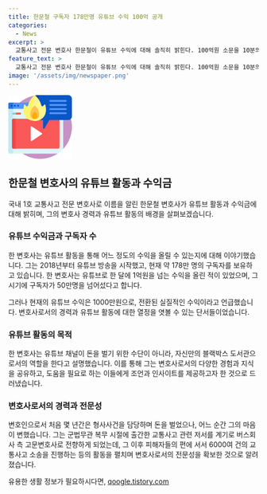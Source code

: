 ```yaml
---
title: 한문철 구독자 178만명 유튜브 수익 100억 공개
categories:
  - News
excerpt: >
  교통사고 전문 변호사 한문철이 유튜브 수익에 대해 솔직히 밝힌다. 100억원 소문을 10분의 1로 부풀려진 것이라고 지적하며, 실제로 1억을 넘긴 적은 단 한 번뿐이었고 현재는 1000만원 수준이라고 전했다. 그러나 유튜브는 그의 블랙박스 도서관이라며 계속 이어가는 이유를 설명했다. 변호사로 일하며 형사사건을 수임했지만, 돈이 들어오는 것과 별개로 마음의 안정을 위해 버스회사 고문변호사로 전향한 이야기도 공유했다.
feature_text: >
  교통사고 전문 변호사 한문철이 유튜브 수익에 대해 솔직히 밝힌다. 100억원 소문을 10분의 1로 부풀려진 것이라고 지적하며, 실제로 1억을 넘긴 적은 단 한 번뿐이었고 현재는 1000만원 수준이라고 전했다. 그러나 유튜브는 그의 블랙박스 도서관이라며 계속 이어가는 이유를 설명했다. 변호사로 일하며 형사사건을 수임했지만, 돈이 들어오는 것과 별개로 마음의 안정을 위해 버스회사 고문변호사로 전향한 이야기도 공유했다.
image: '/assets/img/newspaper.png'
---
```


<p><img src="/assets/img/news.png" alt="rentncar 속보" /></p>

<h2 data-ke-size="size26">한문철 변호사의 유튜브 활동과 수익금</h2>

<p data-ke-size="size16">국내 1호 교통사고 전문 변호사로 이름을 알린 한문철 변호사가 유튜브 활동과 수익금에 대해 밝히며, 그의 변호사 경력과 유튜브 활동의 배경을 살펴보겠습니다.</p>

<h3>유튜브 수익금과 구독자 수</h3>

<p data-ke-size="size16">한 변호사는 유튜브 활동을 통해 어느 정도의 수익을 올릴 수 있는지에 대해 이야기했습니다. 그는 2018년부터 유튜브 방송을 시작했고, 현재 약 178만 명의 구독자를 보유하고 있습니다. 한 변호사는 유튜브로 한 달에 1억원을 넘는 수익을 올린 적이 있었으며, 그 시기에 구독자가 50만명을 넘어섰다고 합니다.</p>

<p data-ke-size="size16">그러나 현재의 유튜브 수익은 1000만원으로, 전환된 실질적인 수익이라고 언급했습니다. 변호사로서의 경력과 유튜브 활동에 대한 열정을 엿볼 수 있는 단서들이었습니다.</p>

<h3>유튜브 활동의 목적</h3>

<p data-ke-size="size16">한 변호사는 유튜브 채널이 돈을 벌기 위한 수단이 아니라, 자신만의 블랙박스 도서관으로서의 역할을 한다고 설명했습니다. 이를 통해 그는 변호사로서의 다양한 경험과 지식을 공유하고, 도움을 필요로 하는 이들에게 조언과 인사이트를 제공하고자 한 것으로 드러냈습니다.</p>

<h3>변호사로서의 경력과 전문성</h3>

<p data-ke-size="size16">변호인으로서 처음 몇 년간은 형사사건을 담당하며 돈을 벌었으나, 어느 순간 그의 마음이 변했습니다. 그는 군법무관 복무 시절에 출간한 교통사고 관련 저서를 계기로 버스회사 측 고문변호사로 전향하게 되었는데, 그 이후 피해자들의 편에 서서 6000여 건의 교통사고 소송을 진행하는 등의 활동을 펼치며 변호사로서의 전문성을 확보한 것으로 알려졌습니다.</p>
유용한 생활 정보가 필요하시다면, <a href="https://qoogle.tistory.com" rel="dofollow">qoogle.tistory.com</a>


